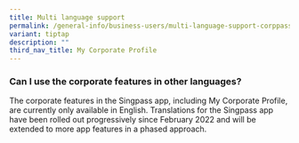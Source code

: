 ```yaml
---
title: Multi language support
permalink: /general-info/business-users/multi-language-support-corppass/
variant: tiptap
description: ""
third_nav_title: My Corporate Profile
---
```

<h3>Can I use the corporate features in other languages?</h3>
<p>The corporate features in the Singpass app, including My Corporate Profile,
are currently only available in English. Translations for the Singpass
app have been rolled out progressively since February 2022 and will be
extended to more app features in a phased approach.</p>